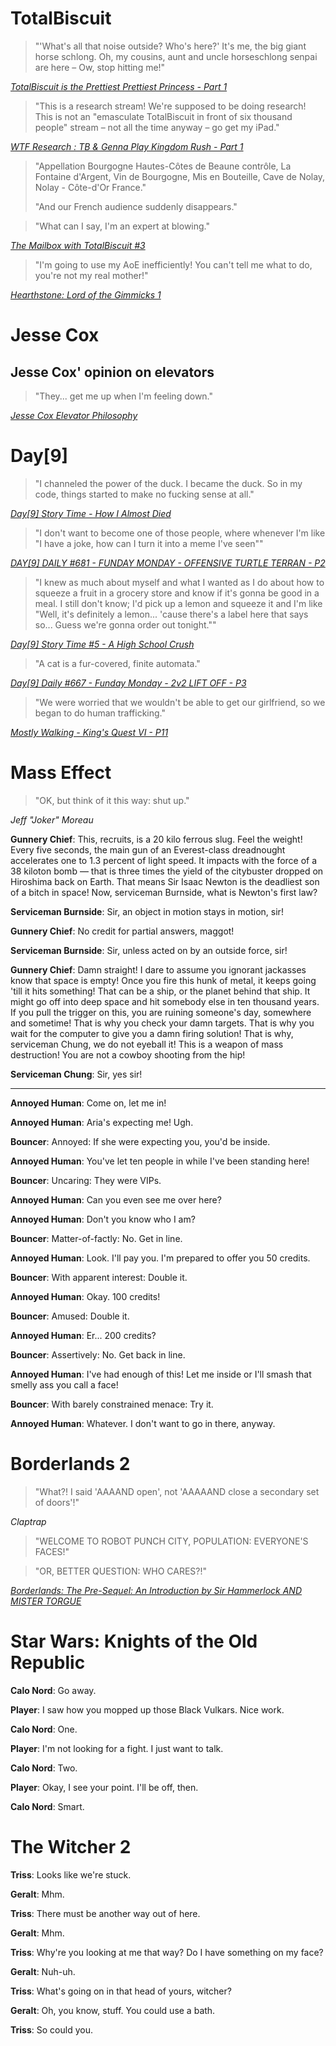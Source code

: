 TotalBiscuit
============

> "'What's all that noise outside? Who's here?' It's me, the big giant horse 
> schlong. Oh, my cousins, aunt and uncle horseschlong senpai are here – Ow, 
> stop hitting me!"

<cite>[TotalBiscuit is the Prettiest Prettiest Princess - Part 1](http://www.youtube.com/watch?v=KeSm9qPBSJM#t=902)</cite>



> "This is a research stream! We're supposed to be doing research! This is not an
> "emasculate TotalBiscuit in front of six thousand people" stream – not all the
> time anyway – go get my iPad."

<cite>[WTF Research : TB & Genna Play Kingdom Rush - Part 1](http://www.youtube.com/watch?v=1a3rwO_tl18#t=1285)</cite>



> "Appellation Bourgogne Hautes-Côtes de Beaune contrôle, La Fontaine d'Argent, 
> Vin de Bourgogne, Mis en Bouteille, Cave de Nolay, Nolay - Côte-d'Or France."
>
> "And our French audience suddenly disappears."

> "What can I say, I'm an expert at blowing."

<cite>[The Mailbox with TotalBiscuit #3](http://www.youtube.com/watch?v=wvvwYanzSWg#t=252)</cite>



> "I'm going to use my AoE inefficiently! You can't tell me what to do, you're 
> not my real mother!"

<cite>[Hearthstone: Lord of the Gimmicks 1](http://www.youtube.com/watch?v=rKCo6XlqLgo#t=2597)</cite>



Jesse Cox
=========

Jesse Cox' opinion on elevators
-------------------------------
> "They... get me up when I'm feeling down."

<cite>[Jesse Cox Elevator Philosophy](http://www.youtube.com/watch?v=ynUgcKvyjWc)</cite>



Day[9]
======

> "I channeled the power of the duck. I became the duck. So in my code, things 
> started to make no fucking sense at all."

<cite>[Day[9] Story Time - How I Almost Died](http://www.youtube.com/watch?v=RaQdd8bUaXk#t=692)</cite>



> "I don't want to become one of those people, where whenever I'm like "I have a 
> joke, how can I turn it into a meme I've seen""

<cite>[DAY[9] DAILY #681 - FUNDAY MONDAY - OFFENSIVE TURTLE TERRAN - P2](http://www.youtube.com/watch?v=WkijAmW2UgQ#t=373)</cite>



> "I knew as much about myself and what I wanted as I do about how to squeeze a 
> fruit in a grocery store and know if it's gonna be good in a meal. I still 
> don't know; I'd pick up a lemon and squeeze it and I'm like "Well, it's 
> definitely a lemon... 'cause there's a label here that says so... Guess we're 
> gonna order out tonight.""

<cite>[Day[9] Story Time #5 - A High School Crush](http://www.youtube.com/watch?v=CdLnuGAPNUg#t=198)</cite>



> "A cat is a fur-covered, finite automata."

<cite>[Day[9] Daily #667 - Funday Monday - 2v2 LIFT OFF - P3](http://www.youtube.com/watch?v=8gAibLqp85Q#t=316)</cite>



> "We were worried that we wouldn't be able to get our girlfriend, so we began 
> to do human trafficking."

<cite>[Mostly Walking - King's Quest VI - P11](https://www.youtube.com/watch?v=toM-lcUnqZQ#t=1421)</cite>



Mass Effect
===========

> "OK, but think of it this way: shut up."

<cite>Jeff "Joker" Moreau</cite>

**Gunnery Chief**: This, recruits, is a 20 kilo ferrous slug. Feel the weight! Every five seconds, the main gun of an Everest-class dreadnought accelerates one to 1.3 percent of light speed. It impacts with the force of a 38 kiloton bomb — that is three times the yield of the citybuster dropped on Hiroshima back on Earth. That means Sir Isaac Newton is the deadliest son of a bitch in space! Now, serviceman Burnside, what is Newton's first law?

**Serviceman Burnside**: Sir, an object in motion stays in motion, sir!

**Gunnery Chief**: No credit for partial answers, maggot!

**Serviceman Burnside**: Sir, unless acted on by an outside force, sir!

**Gunnery Chief**: Damn straight! I dare to assume you ignorant jackasses know that space is empty! Once you fire this hunk of metal, it keeps going 'till it hits something! That can be a ship, or the planet behind that ship. It might go off into deep space and hit somebody else in ten thousand years. If you pull the trigger on this, you are ruining someone's day, somewhere and sometime! That is why you check your damn targets. That is why you wait for the computer to give you a damn firing solution! That is why, serviceman Chung, we do not eyeball it! This is a weapon of mass destruction! You are not a cowboy shooting from the hip!

**Serviceman Chung**: Sir, yes sir!

---

**Annoyed Human**: Come on, let me in!

**Annoyed Human**: Aria's expecting me! Ugh.

**Bouncer**: Annoyed: If she were expecting you, you'd be inside.

**Annoyed Human**: You've let ten people in while I've been standing here!

**Bouncer**: Uncaring: They were VIPs.

**Annoyed Human**: Can you even see me over here?

**Annoyed Human**: Don't you know who I am?

**Bouncer**: Matter-of-factly: No. Get in line.

**Annoyed Human**: Look. I'll pay you. I'm prepared to offer you 50 credits.

**Bouncer**: With apparent interest: Double it.

**Annoyed Human**: Okay. 100 credits!

**Bouncer**: Amused: Double it.

**Annoyed Human**: Er... 200 credits?

**Bouncer**: Assertively: No. Get back in line.

**Annoyed Human**: I've had enough of this! Let me inside or I'll smash that smelly ass you call a face!

**Bouncer**: With barely constrained menace: Try it.

**Annoyed Human**: Whatever. I don't want to go in there, anyway.



Borderlands 2
=============

> "What?! I said 'AAAAND open', not 'AAAAAND close a secondary set of doors'!"

<cite>Claptrap</cite>

> "WELCOME TO ROBOT PUNCH CITY, POPULATION: EVERYONE'S FACES!"

> "OR, BETTER QUESTION: WHO CARES?!"

<cite>[Borderlands: The Pre-Sequel: An Introduction by Sir Hammerlock AND MISTER TORGUE](https://www.youtube.com/watch?v=tuPXnIBrkgA)</cite>



Star Wars: Knights of the Old Republic
======================================

**Calo Nord**: Go away.

**Player**: I saw how you mopped up those Black Vulkars. Nice work.

**Calo Nord**: One.

**Player**: I'm not looking for a fight. I just want to talk.

**Calo Nord**: Two.

**Player**: Okay, I see your point. I'll be off, then.

**Calo Nord**: Smart.



The Witcher 2
=============

**Triss**: Looks like we're stuck.

**Geralt**: Mhm.

**Triss**: There must be another way out of here.

**Geralt**: Mhm.

**Triss**: Why're you looking at me that way? Do I have something on my face?

**Geralt**: Nuh-uh.

**Triss**: What's going on in that head of yours, witcher?

**Geralt**: Oh, you know, stuff. You could use a bath.

**Triss**: So could you.